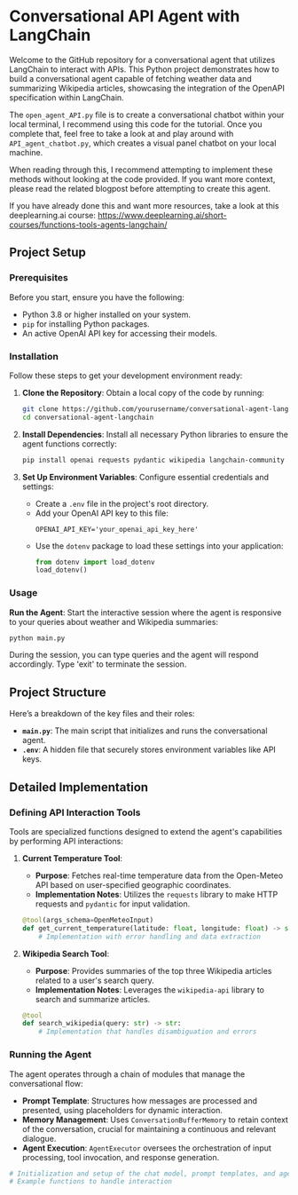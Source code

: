 # Conversational API Agent with LangChain

Welcome to the GitHub repository for a conversational agent that utilizes LangChain to interact with APIs. This Python project demonstrates how to build a conversational agent capable of fetching weather data and summarizing Wikipedia articles, showcasing the integration of the OpenAPI specification within LangChain. 

The `open_agent_API.py` file is to create a conversational chatbot within your local terminal, I recommend using this code for the tutorial. Once you complete that, feel free to take a look at and play around with `API_agent_chatbot.py`, which creates a visual panel chatbot on your local machine.

When reading through this, I recommend attempting to implement these methods without looking at the code provided. If you want more context, please read the related blogpost before attempting to create this agent.

If you have already done this and want more resources, take a look at this deeplearning.ai course: https://www.deeplearning.ai/short-courses/functions-tools-agents-langchain/ 

## Project Setup

### Prerequisites

Before you start, ensure you have the following:
- Python 3.8 or higher installed on your system.
- `pip` for installing Python packages.
- An active OpenAI API key for accessing their models.

### Installation

Follow these steps to get your development environment ready:

1. **Clone the Repository**:
   Obtain a local copy of the code by running:
   ```bash
   git clone https://github.com/yourusername/conversational-agent-langchain.git
   cd conversational-agent-langchain
   ```

2. **Install Dependencies**:
   Install all necessary Python libraries to ensure the agent functions correctly:
   ```bash
   pip install openai requests pydantic wikipedia langchain-community dotenv
   ```

3. **Set Up Environment Variables**:
   Configure essential credentials and settings:
   - Create a `.env` file in the project's root directory.
   - Add your OpenAI API key to this file:
     ```plaintext
     OPENAI_API_KEY='your_openai_api_key_here'
     ```
   - Use the `dotenv` package to load these settings into your application:
     ```python
     from dotenv import load_dotenv
     load_dotenv()
     ```

### Usage

**Run the Agent**:
Start the interactive session where the agent is responsive to your queries about weather and Wikipedia summaries:
```bash
python main.py
```
During the session, you can type queries and the agent will respond accordingly. Type 'exit' to terminate the session.

## Project Structure

Here’s a breakdown of the key files and their roles:
- **`main.py`**: The main script that initializes and runs the conversational agent.
- **`.env`**: A hidden file that securely stores environment variables like API keys.

## Detailed Implementation

### Defining API Interaction Tools

Tools are specialized functions designed to extend the agent's capabilities by performing API interactions:

1. **Current Temperature Tool**:
   - **Purpose**: Fetches real-time temperature data from the Open-Meteo API based on user-specified geographic coordinates.
   - **Implementation Notes**: Utilizes the `requests` library to make HTTP requests and `pydantic` for input validation.

   ```python
   @tool(args_schema=OpenMeteoInput)
   def get_current_temperature(latitude: float, longitude: float) -> str:
       # Implementation with error handling and data extraction
   ```

2. **Wikipedia Search Tool**:
   - **Purpose**: Provides summaries of the top three Wikipedia articles related to a user's search query.
   - **Implementation Notes**: Leverages the `wikipedia-api` library to search and summarize articles.

   ```python
   @tool
   def search_wikipedia(query: str) -> str:
       # Implementation that handles disambiguation and errors
   ```

### Running the Agent

The agent operates through a chain of modules that manage the conversational flow:
- **Prompt Template**: Structures how messages are processed and presented, using placeholders for dynamic interaction.
- **Memory Management**: Uses `ConversationBufferMemory` to retain context of the conversation, crucial for maintaining a continuous and relevant dialogue.
- **Agent Execution**: `AgentExecutor` oversees the orchestration of input processing, tool invocation, and response generation.

```python
# Initialization and setup of the chat model, prompt templates, and agent chain
# Example functions to handle interaction
```
